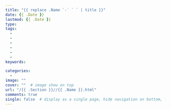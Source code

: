 ```yaml
---
title: "{{ replace .Name `-` ` ` | title }}"
date: {{ .Date }}
lastmod: {{ .Date }}
type:
tags:
  -
  -
  -
  -
  -
  -
keywords:

categories:
  -
image: ""
cover: ""  # image show on top
url: "/{{ .Section }}//{{ .Name }}.html"
comments: true
single: false  # display as a single page, hide navigation on bottom, like as about page.
---
```

